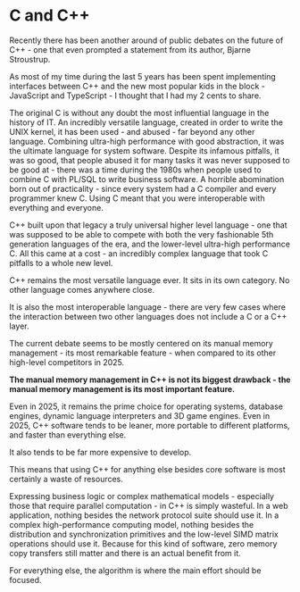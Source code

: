 # C and C++

Recently there has been another around of public debates on the future of C++ - one that even prompted a statement from its author, Bjarne Stroustrup.

As most of my time during the last 5 years has been spent implementing interfaces between C++ and the new most popular kids in the block - JavaScript and TypeScript - I thought that I had my 2 cents to share.

The original C is without any doubt the most influential language in the history of IT. An incredibly versatile language, created in order to write the UNIX kernel, it has been used - and abused - far beyond any other language. Combining ultra-high performance with good abstraction, it was the ultimate language for system software. Despite its infamous pitfalls, it was so good, that people abused it for many tasks it was never supposed to be good at - there was a time during the 1980s when people used to combine C with PL/SQL to write business software. A horrible abomination born out of practicality - since every system had a C compiler and every programmer knew C. Using C meant that you were interoperable with everything and everyone.

C++ built upon that legacy a truly universal higher level language - one that was supposed to be able to compete with both the very fashionable 5th generation languages of the era, and the lower-level ultra-high performance C. All this came at a cost - an incredibly complex language that took C pitfalls to a whole new level.

C++ remains the most versatile language ever. It sits in its own category. No other language comes anywhere close.

It is also the most interoperable language - there are very few cases where the interaction between two other languages does not include a C or a C++ layer.

The current debate seems to be mostly centered on its manual memory management - its most remarkable feature - when compared to its other high-level competitors in 2025.

**The manual memory management in C++ is not its biggest drawback - the manual memory management is its most important feature.**

Even in 2025, it remains the prime choice for operating systems, database engines, dynamic language interpreters and 3D game engines. Even in 2025, C++ software tends to be leaner, more portable to different platforms, and faster than everything else.

It also tends to be far more expensive to develop.

This means that using C++ for anything else besides core software is most certainly a waste of resources.

Expressing business logic or complex mathematical models - especially those that require parallel computation - in C++ is simply wasteful. In a web application, nothing besides the network protocol suite should use it. In a complex high-performance computing model, nothing besides the distribution and synchronization primitives and the low-level SIMD matrix operations should use it. Because for this kind of software, zero memory copy transfers still matter and there is an actual benefit from it.

For everything else, the algorithm is where the main effort should be focused.
